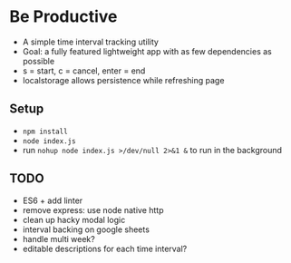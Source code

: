 # Be Productive
- A simple time interval tracking utility
- Goal: a fully featured lightweight app with as few dependencies as possible
- s = start, c = cancel, enter = end
- localstorage allows persistence while refreshing page

## Setup
- `npm install`
- `node index.js`
- run `nohup node index.js >/dev/null 2>&1 &` to run in the background

## TODO
- ES6 + add linter
- remove express: use node native http
- clean up hacky modal logic
- interval backing on google sheets
- handle multi week?
- editable descriptions for each time interval?
